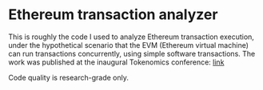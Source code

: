 # Ethereum transaction analyzer

This is roughly the code I used to analyze Ethereum transaction execution, under the hypothetical scenario that the EVM (Ethereum virtual machine) can run transactions concurrently,
using simple software transactions. The work was published at the inaugural Tokenomics conference: [link](https://drops.dagstuhl.de/opus/volltexte/2020/11968/pdf/OASIcs-Tokenomics-2019-4.pdf)

Code quality is research-grade only.
